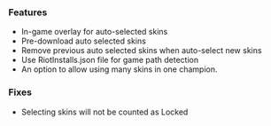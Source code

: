 ### Features

- In-game overlay for auto-selected skins
- Pre-download auto selected skins
- Remove previous auto selected skins when auto-select new skins
- Use RiotInstalls.json file for game path detection
- An option to allow using many skins in one champion.

### Fixes

- Selecting skins will not be counted as Locked
